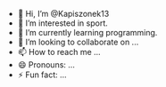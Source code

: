 - 👋 Hi, I’m @Kapiszonek13
- 👀 I’m interested in sport.
- 🌱 I’m currently learning programming.
- 💞️ I’m looking to collaborate on ...
- 📫 How to reach me ...
- 😄 Pronouns: ...
- ⚡ Fun fact: ...

<!---
Kapiszonek13/Kapiszonek13 is a ✨ special ✨ repository because its `README.md` (this file) appears on your GitHub profile.
You can click the Preview link to take a look at your changes.
--->
